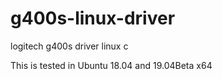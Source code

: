 # g400s-linux-driver
logitech g400s driver linux c 

This is tested in Ubuntu 18.04 and 19.04Beta x64
